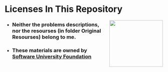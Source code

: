 ﻿#  Licenses In This Repository

<img align="right" width="170" height="150" src="https://www.gitbook.com/@software-university-foundation/avatar">

- ### Neither the problems descriptions, nor the resourses (in folder **Original Resourses**) belong to me. 
- ### These materials are owned by [Software University Foundation](https://softuni.org/)
